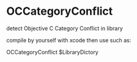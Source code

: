 OCCategoryConflict
==================

detect Objective C Category Conflict in library

compile by yourself with xcode then use such as:

OCCategoryConflict $LibraryDictory
